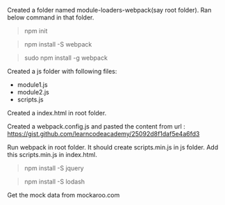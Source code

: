 
Created a folder named module-loaders-webpack(say root folder).
Ran below command in that folder.

> npm init

> npm install -S webpack

> sudo npm install -g webpack


Created a js folder with following files:
- module1.js
- module2.js
- scripts.js

Created a index.html in root folder.

Created a webpack.config.js and pasted the content from url : https://gist.github.com/learncodeacademy/25092d8f1daf5e4a6fd3

Run webpack in root folder.
It should create scripts.min.js in js folder.
Add this scripts.min.js in index.html.


> npm install -S jquery

> npm install -S lodash


Get the mock data from mockaroo.com